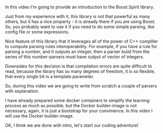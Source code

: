 In this video I'm going to provide an introduction to the Boost.Spirit library.

Just from my experience with it, this library is not that powerful as many others,
but it has a nice property - it is already there if you are using Boost.
So, you probably want to use it if you need to do some simple parsing,
like config file or some expressions.

Nice feature of this library that it leverages all of the power of C++ compliler
to compute parsing rules interoperability. For example, if you have a rule for
parsing a number, and it outputs an integer, then a parser build from the series of
this number-parsers must have output of vector of integers.

Downsides for this decision is that compilation errors are quite difficult to read,
because the library has so many degrees of freedom, it is so flexible, that every
single bit is a template parameter.

So, during this video we are going to write from scratch a couple of parsers
with explanation.

I have already prepared some docker containers to simplify the learning process
as much as possible, but the Docker builder-image is not necessary, again,
it is just a bootstrap for your convinience. In this video I will use the Docker
builder-image.

OK, I think we are done with intro, let's start our coding adventure!
